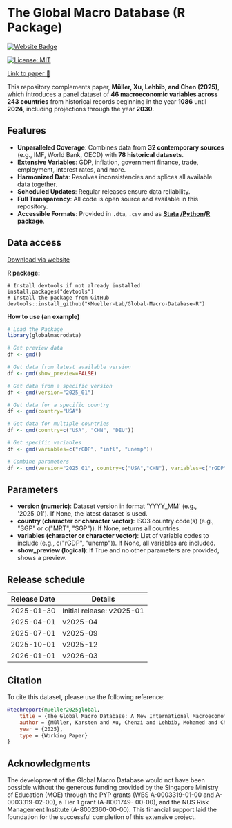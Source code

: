 # The Global Macro Database (R Package)
<a href="https://www.globalmacrodata.com" target="_blank" rel="noopener noreferrer">
    <img src="https://img.shields.io/badge/Website-Visit-blue?style=flat&logo=google-chrome" alt="Website Badge">
</a>

[![License: MIT](https://img.shields.io/badge/License-MIT-yellow.svg)](LICENSE)

[Link to paper 📄](https://www.globalmacrodata.com/research-paper.html)



This repository complements paper, **Müller, Xu, Lehbib, and Chen (2025)**, which introduces a panel dataset of **46 macroeconomic variables across 243 countries** from historical records beginning in the year **1086** until **2024**, including projections through the year **2030**.




## Features

- **Unparalleled Coverage**: Combines data from **32 contemporary sources** (e.g., IMF, World Bank, OECD) with **78 historical datasets**.
- **Extensive Variables**: GDP, inflation, government finance, trade, employment, interest rates, and more.
- **Harmonized Data**: Resolves inconsistencies and splices all available data together.
- **Scheduled Updates**: Regular releases ensure data reliability.
- **Full Transparency**: All code is open source and available in this repository.
- **Accessible Formats**: Provided in `.dta`, `.csv` and as **<a href="https://github.com/KMueller-Lab/Global-Macro-Database" target="_blank" rel="noopener noreferrer">Stata</a>
/<a href="https://github.com/KMueller-Lab/Global-Macro-Database-Python" target="_blank" rel="noopener noreferrer">Python</a>/<a href="https://github.com/KMueller-Lab/Global-Macro-Database-R" target="_blank" rel="noopener noreferrer">R</a> package**.



## Data access

<a href="https://www.globalmacrodata.com/data.html" target="_blank" rel="noopener noreferrer">Download via website</a>

**R package:**
```
# Install devtools if not already installed
install.packages("devtools")
# Install the package from GitHub
devtools::install_github("KMueller-Lab/Global-Macro-Database-R")
```

**How to use (an example)**
```R
# Load the Package
library(globalmacrodata)

# Get preview data
df <- gmd()

# Get data from latest available version
df <- gmd(show_preview=FALSE)

# Get data from a specific version
df <- gmd(version="2025_01")

# Get data for a specific country
df <- gmd(country="USA")

# Get data for multiple countries
df <- gmd(country=c("USA", "CHN", "DEU"))

# Get specific variables
df <- gmd(variables=c("rGDP", "infl", "unemp"))

# Combine parameters
df <- gmd(version="2025_01", country=c("USA","CHN"), variables=c("rGDP", "unemp", "CPI"))

```

## Parameters
- **version (numeric)**: Dataset version in format 'YYYY_MM' (e.g., '2025_01'). If None, the latest dataset is used.
- **country (character or character vector)**: ISO3 country code(s) (e.g., "SGP" or c("MRT", "SGP")). If None, returns all countries.
- **variables (character or character vector)**: List of variable codes to include (e.g., c("rGDP", "unemp")). If None, all variables are included.
- **show_preview (logical)**: If True and no other parameters are provided, shows a preview.

## Release schedule 

| Release Date | Details          |
|--------------|------------------|
| 2025-01-30   | Initial release: v2025-01 |
| 2025-04-01   | v2025-04         |
| 2025-07-01   | v2025-09         |
| 2025-10-01   | v2025-12         |
| 2026-01-01   | v2026-03         |



## Citation

To cite this dataset, please use the following reference:

```bibtex
@techreport{mueller2025global, 
    title = {The Global Macro Database: A New International Macroeconomic Dataset}, 
    author = {Müller, Karsten and Xu, Chenzi and Lehbib, Mohamed and Chen, Ziliang}, 
    year = {2025}, 
    type = {Working Paper}
}
```

## Acknowledgments

The development of the Global Macro Database would not have been possible without the generous funding provided by the Singapore Ministry of Education (MOE) through the PYP grants (WBS A-0003319-01-00 and A-0003319-02-00), a Tier 1 grant (A-8001749- 00-00), and the NUS Risk Management Institute (A-8002360-00-00). This financial support laid the foundation for the successful completion of this extensive project.
